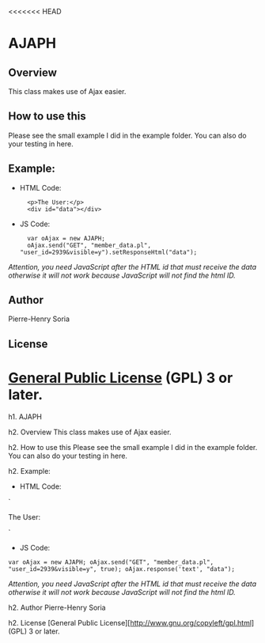 <<<<<<< HEAD
# AJAPH

## Overview

This class makes use of Ajax easier.

## How to use this

Please see the small example I did in the example folder.
You can also do your testing in here.

## Example:

* HTML Code:

        <p>The User:</p>
        <div id="data"></div>

* JS Code:

        var oAjax = new AJAPH;
        oAjax.send("GET", "member_data.pl", "user_id=2939&visible=y").setResponseHtml("data");

_Attention, you need JavaScript after the HTML id that must receive the data otherwise it will not work because JavaScript will not find the html ID._

## Author

Pierre-Henry Soria

## License

[General Public License](http://www.gnu.org/copyleft/gpl.html) (GPL) 3 or later.
=======
h1. AJAPH

h2. Overview
This class makes use of Ajax easier.

h2. How to use this
Please see the small example I did in the example folder.
You can also do your testing in here.

h2. Example:

* HTML Code:

`<p>The User:</p>
<div id="data"></div>`

* JS Code:

`var oAjax = new AJAPH;
oAjax.send("GET", "member_data.pl", "user_id=2939&visible=y", true);
oAjax.response('text', "data");`

_Attention, you need JavaScript after the HTML id that must receive the data otherwise it will not work because JavaScript will not find the html ID._

h2. Author
Pierre-Henry Soria

h2. License
[General Public License][http://www.gnu.org/copyleft/gpl.html] (GPL) 3 or later.
